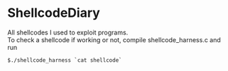 # ShellcodeDiary
All shellcodes I used to exploit programs. <br/>
To check a shellcode if working or not, compile shellcode_harness.c and run<br/>

```
$./shellcode_harness `cat shellcode`

```
